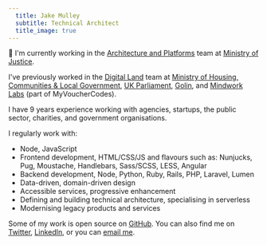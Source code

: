 ```yaml
---
  title: Jake Mulley
  subtitle: Technical Architect
  title_image: true
---
```


👋 I'm currently working in the [Architecture and Platforms](https://mojdigital.blog.gov.uk/) team at [Ministry of Justice](https://www.gov.uk/government/organisations/ministry-of-justice).

I've previously worked in the [Digital Land](https://digital-land.github.io/) team at [Ministry of Housing, Communities & Local Government](https://www.gov.uk/government/organisations/ministry-of-housing-communities-and-local-government), [UK Parliament](https://parliament.uk/), [Golin](https://golin.com), and [Mindwork Labs](https://www.myvouchercodes.co.uk) (part of MyVoucherCodes).

I have 9 years experience working with agencies, startups, the public sector, charities, and government organisations.

I regularly work with:

- Node, JavaScript
- Frontend development, HTML/CSS/JS and flavours such as: Nunjucks, Pug, Moustache, Handlebars, Sass/SCSS, LESS, Angular
- Backend development, Node, Python, Ruby, Rails, PHP, Laravel, Lumen
- Data-driven, domain-driven design
- Accessible services, progressive enhancement
- Defining and building technical architecture, specialising in serverless
- Modernising legacy products and services

Some of my work is open source on [GitHub](https://github.com/jakemulley). You can also find me on [Twitter](https://twitter.com/carboia), [LinkedIn](https://linkedin.com/in/jakemulley), or you can [email me](mailto:me@jakemulley.com).
